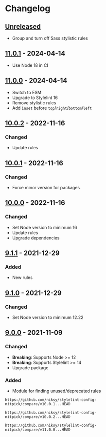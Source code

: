 # Changelog

## [Unreleased][]

-   Group and turn off Sass stylistic rules

## [11.0.1][] - 2024-04-14

-   Use Node 18 in CI

## [11.0.0][] - 2024-04-14

-   Switch to ESM
-   Upgrade to Stylelint 16
-   Remove stylistic rules
-   Add `inset` before `top`/`right`/`bottom`/`left`

## [10.0.2][] - 2022-11-16

### Changed

-   Update rules

## [10.0.1][] - 2022-11-16

### Changed

-   Force minor version for packages

## [10.0.0][] - 2022-11-16

### Changed

-   Set Node version to minimum 16
-   Update rules
-   Upgrade dependencies

## [9.1.1][] - 2021-12-29

### Added

-   New rules

## [9.1.0][] - 2021-12-29

### Changed

-   Set Node version to minimum 12.22

## [9.0.0][] - 2021-11-09

### Changed

-   **Breaking**: Supports Node >= 12
-   **Breaking**: Supports Stylelint >= 14
-   Upgrade package

### Added

-   Module for finding unused/deprecated rules

[9.0.0]: https://github.com/niksy/stylelint-config-niksy/tree/v9.0.0
[9.1.0]: https://github.com/niksy/stylelint-config-nitpick/tree/v9.1.0
[9.1.1]: https://github.com/niksy/stylelint-config-nitpick/tree/v9.1.1
[10.0.0]: https://github.com/niksy/stylelint-config-nitpick/tree/v10.0.0

    https://github.com/niksy/stylelint-config-nitpick/compare/v10.0.1...HEAD

[10.0.1]: https://github.com/niksy/stylelint-config-nitpick/tree/v10.0.1

    https://github.com/niksy/stylelint-config-nitpick/compare/v10.0.2...HEAD

[10.0.2]: https://github.com/niksy/stylelint-config-nitpick/tree/v10.0.2
[Unreleased]:
	https://github.com/niksy/stylelint-config-nitpick/compare/v11.0.1...HEAD
[11.0.1]: https://github.com/niksy/stylelint-config-nitpick/tree/v11.0.1

    https://github.com/niksy/stylelint-config-nitpick/compare/v11.0.0...HEAD

[11.0.0]: https://github.com/niksy/stylelint-config-nitpick/tree/v11.0.0
